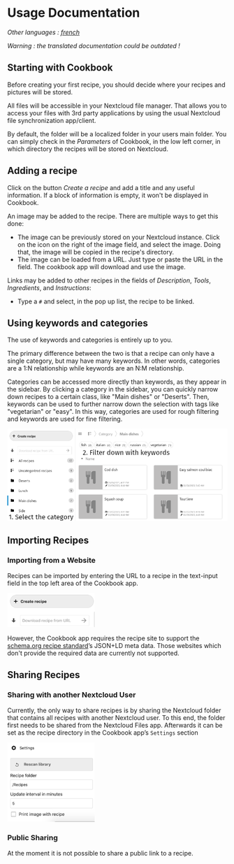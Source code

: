 # Usage Documentation
*Other languages : [french](index-fr.md)*

*Warning : the translated documentation could be outdated !* 

## Starting with Cookbook

Before creating your first recipe, you should decide where your recipes and pictures will be stored.

All files will be accessible in your Nextcloud file manager.
That allows you to access your files with 3rd party applications by using the usual Nextcloud file synchronization app/client.

By default, the folder will be a localized folder in your users main folder.
You can simply check in the *Parameters* of Cookbook, in the low left corner, in which directory the recipes will be stored on Nextcloud.

## Adding a recipe

Click on the button *Create a recipe* and add a title and any useful information.
If a block of information is empty, it won't be displayed in Cookbook.
  
An image may be added to the recipe. There are multiple ways to get this done:

- The image can be previously stored on your Nextcloud instance. Click on the icon on the right of the image field, and select the image. Doing that, the image will be copied in the recipe's directory.
- The image can be loaded from a URL. Just type or paste the URL in the field. The cookbook app will download and use the image.

Links may be added to other recipes in the fields of *Description*, *Tools*, *Ingredients*, and *Instructions*:

- Type a `#` and select, in the pop up list, the recipe to be linked.

## Using keywords and categories

The use of keywords and categories is entirely up to you.

The primary difference between the two is that a recipe can only have a single category,
but may have many keywords.
In other words,
categories are a 1:N relationship while keywords are an N:M relationship.

Categories can be accessed more directly than keywords, as they appear in the sidebar.
By clicking a category in the sidebar, you can quickly narrow down recipes to a certain class, like "Main dishes" or "Deserts".
Then, keywords can be used to further narrow down the selection with tags like "vegetarian" or "easy".
In this way, categories are used for rough filtering and keywords are used for fine filtering.

![Example workflow using categories for rough filtering and keywords for fine filtering](assets/keywords-and-categories.png)

## Importing Recipes

### Importing from a Website

Recipes can be imported by entering the URL to a recipe in the text-input field in the top left area of the Cookbook app.

<img src="assets/create_import.png" alt="Recipe-import field" width="200px" />

However, the Cookbook app requires the recipe site to support the [schema.org recipe standard](https://www.schema.org/Recipe)’s JSON+LD meta data. Those websites which don't provide the required data are currently not supported.

## Sharing Recipes

### Sharing with another Nextcloud User

Currently, the only way to share recipes is by sharing the Nextcloud folder that contains all recipes with another Nextcloud user. To this end, the folder first needs to be shared from the Nextcloud Files app. Afterwards it can be set as the recipe directory in the Cookbook app’s `Settings` section

<img src="assets/settings.png" alt="Cookbook settings" width="200px" />

### Public Sharing

At the moment it is not possible to share a public link to a recipe.
